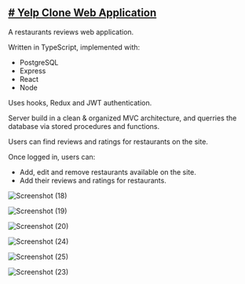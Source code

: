 <a href="https://blissful-goldberg-eda9ec.netlify.app/" target="_blank."># Yelp Clone Web Application</a>
---
A restaurants reviews web application.

Written in TypeScript, implemented with:
* PostgreSQL
* Express
* React
* Node

Uses hooks, Redux and JWT authentication.

Server build in a clean & organized MVC architecture, and querries the database via stored procedures and functions.

Users can find reviews and ratings for restaurants on the site.

Once logged in, users can:
* Add, edit and remove restaurants available on the site.
* Add their reviews and ratings for restaurants.

![Screenshot (18)](https://user-images.githubusercontent.com/46415136/98250424-1136a180-1f80-11eb-90de-f32811fa3cbb.png)

![Screenshot (19)](https://user-images.githubusercontent.com/46415136/98250501-2f040680-1f80-11eb-9b1c-7eaaa61dbc43.png)

![Screenshot (20)](https://user-images.githubusercontent.com/46415136/98250538-3b885f00-1f80-11eb-81fa-bbce8e08845b.png)

![Screenshot (24)](https://user-images.githubusercontent.com/46415136/98251513-75a63080-1f81-11eb-91ba-4a5d383055c5.png)

![Screenshot (25)](https://user-images.githubusercontent.com/46415136/98251538-7d65d500-1f81-11eb-8f24-09168de9a242.png)

![Screenshot (23)](https://user-images.githubusercontent.com/46415136/98250730-7e4a3700-1f80-11eb-92ec-fda9ed04daa1.png)
